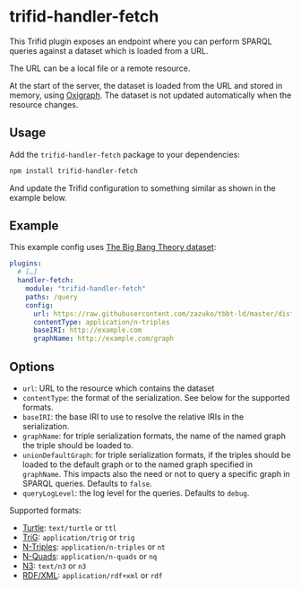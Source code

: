 # trifid-handler-fetch

This Trifid plugin exposes an endpoint where you can perform SPARQL queries against a dataset which is loaded from a URL.

The URL can be a local file or a remote resource.

At the start of the server, the dataset is loaded from the URL and stored in memory, using [Oxigraph](https://github.com/oxigraph/oxigraph).
The dataset is not updated automatically when the resource changes.

## Usage

Add the `trifid-handler-fetch` package to your dependencies:

```sh
npm install trifid-handler-fetch
```

And update the Trifid configuration to something similar as shown in the example below.

## Example

This example config uses [The Big Bang Theory dataset](https://www.npmjs.com/package/tbbt-ld/):

```yaml
plugins:
  # […]
  handler-fetch:
    module: "trifid-handler-fetch"
    paths: /query
    config:
      url: https://raw.githubusercontent.com/zazuko/tbbt-ld/master/dist/tbbt.nt
      contentType: application/n-triples
      baseIRI: http://example.com
      graphName: http://example.com/graph
```

## Options

- `url`: URL to the resource which contains the dataset
- `contentType`: the format of the serialization. See below for the supported formats.
- `baseIRI`: the base IRI to use to resolve the relative IRIs in the serialization.
- `graphName`: for triple serialization formats, the name of the named graph the triple should be loaded to.
- `unionDefaultGraph`: for triple serialization formats, if the triples should be loaded to the default graph or to the named graph specified in `graphName`. This impacts also the need or not to query a specific graph in SPARQL queries. Defaults to `false`.
- `queryLogLevel`: the log level for the queries. Defaults to `debug`.

Supported formats:

- [Turtle](https://www.w3.org/TR/turtle/): `text/turtle` or `ttl`
- [TriG](https://www.w3.org/TR/trig/): `application/trig` or `trig`
- [N-Triples](https://www.w3.org/TR/n-triples/): `application/n-triples` or `nt`
- [N-Quads](https://www.w3.org/TR/n-quads/): `application/n-quads` or `nq`
- [N3](https://w3c.github.io/N3/spec/): `text/n3` or `n3`
- [RDF/XML](https://www.w3.org/TR/rdf-syntax-grammar/): `application/rdf+xml` or `rdf`
